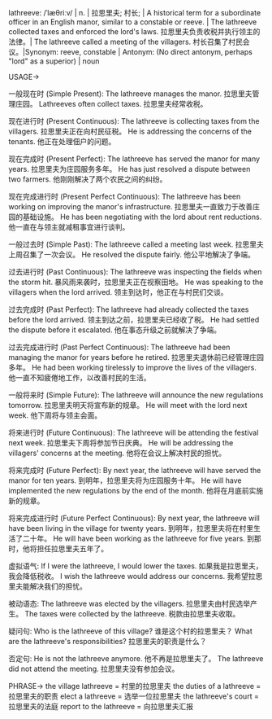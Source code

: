 lathreeve: /ˈlæθriːv/ | n. | 拉思里夫; 村长;  | A historical term for a subordinate officer in an English manor, similar to a constable or reeve. | The lathreeve collected taxes and enforced the lord's laws. 拉思里夫负责收税并执行领主的法律。| The lathreeve called a meeting of the villagers. 村长召集了村民会议。|Synonym: reeve, constable | Antonym:  (No direct antonym, perhaps "lord" as a superior) | noun

USAGE->

一般现在时 (Simple Present):
The lathreeve manages the manor. 拉思里夫管理庄园。
Lathreeves often collect taxes. 拉思里夫经常收税。

现在进行时 (Present Continuous):
The lathreeve is collecting taxes from the villagers. 拉思里夫正在向村民征税。
He is addressing the concerns of the tenants. 他正在处理佃户的问题。

现在完成时 (Present Perfect):
The lathreeve has served the manor for many years. 拉思里夫为庄园服务多年。
He has just resolved a dispute between two farmers. 他刚刚解决了两个农民之间的纠纷。

现在完成进行时 (Present Perfect Continuous):
The lathreeve has been working on improving the manor's infrastructure. 拉思里夫一直致力于改善庄园的基础设施。
He has been negotiating with the lord about rent reductions. 他一直在与领主就减租事宜进行谈判。

一般过去时 (Simple Past):
The lathreeve called a meeting last week. 拉思里夫上周召集了一次会议。
He resolved the dispute fairly. 他公平地解决了争端。

过去进行时 (Past Continuous):
The lathreeve was inspecting the fields when the storm hit.  暴风雨来袭时，拉思里夫正在视察田地。
He was speaking to the villagers when the lord arrived.  领主到达时，他正在与村民们交谈。

过去完成时 (Past Perfect):
The lathreeve had already collected the taxes before the lord arrived. 领主到达之前，拉思里夫已经收了税。
He had settled the dispute before it escalated. 他在事态升级之前就解决了争端。


过去完成进行时 (Past Perfect Continuous):
The lathreeve had been managing the manor for years before he retired. 拉思里夫退休前已经管理庄园多年。
He had been working tirelessly to improve the lives of the villagers. 他一直不知疲倦地工作，以改善村民的生活。

一般将来时 (Simple Future):
The lathreeve will announce the new regulations tomorrow. 拉思里夫明天将宣布新的规章。
He will meet with the lord next week. 他下周将与领主会面。

将来进行时 (Future Continuous):
The lathreeve will be attending the festival next week. 拉思里夫下周将参加节日庆典。
He will be addressing the villagers' concerns at the meeting. 他将在会议上解决村民的担忧。

将来完成时 (Future Perfect):
By next year, the lathreeve will have served the manor for ten years. 到明年，拉思里夫将为庄园服务十年。
He will have implemented the new regulations by the end of the month. 他将在月底前实施新的规章。

将来完成进行时 (Future Perfect Continuous):
By next year, the lathreeve will have been living in the village for twenty years. 到明年，拉思里夫将在村里生活了二十年。
He will have been working as the lathreeve for five years.  到那时，他将担任拉思里夫五年了。


虚拟语气:
If I were the lathreeve, I would lower the taxes. 如果我是拉思里夫，我会降低税收。
I wish the lathreeve would address our concerns. 我希望拉思里夫能解决我们的担忧。

被动语态:
The lathreeve was elected by the villagers. 拉思里夫由村民选举产生。
The taxes were collected by the lathreeve. 税款由拉思里夫收取。

疑问句:
Who is the lathreeve of this village?  谁是这个村的拉思里夫？
What are the lathreeve's responsibilities?  拉思里夫的职责是什么？

否定句:
He is not the lathreeve anymore. 他不再是拉思里夫了。
The lathreeve did not attend the meeting. 拉思里夫没有参加会议。


PHRASE->
the village lathreeve = 村里的拉思里夫
the duties of a lathreeve = 拉思里夫的职责
elect a lathreeve = 选举一位拉思里夫
the lathreeve's court = 拉思里夫的法庭
report to the lathreeve = 向拉思里夫汇报

